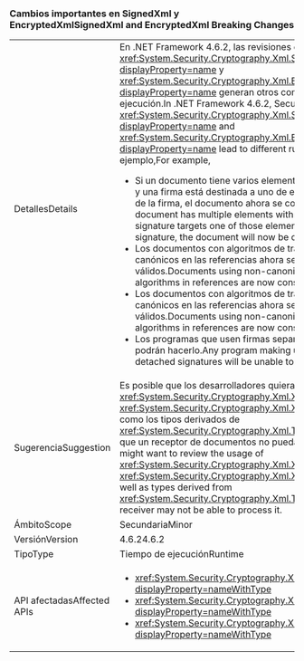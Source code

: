 ### <a name="signedxml-and-encryptedxml-breaking-changes"></a><span data-ttu-id="fc45d-101">Cambios importantes en SignedXml y EncryptedXml</span><span class="sxs-lookup"><span data-stu-id="fc45d-101">SignedXml and EncryptedXml Breaking Changes</span></span>

|   |   |
|---|---|
|<span data-ttu-id="fc45d-102">Detalles</span><span class="sxs-lookup"><span data-stu-id="fc45d-102">Details</span></span>|<span data-ttu-id="fc45d-103">En .NET Framework 4.6.2, las revisiones de seguridad de <xref:System.Security.Cryptography.Xml.SignedXml?displayProperty=name> y <xref:System.Security.Cryptography.Xml.EncryptedXml?displayProperty=name> generan otros comportamientos en tiempo de ejecución.</span><span class="sxs-lookup"><span data-stu-id="fc45d-103">In .NET Framework 4.6.2, Security fixes in <xref:System.Security.Cryptography.Xml.SignedXml?displayProperty=name> and <xref:System.Security.Cryptography.Xml.EncryptedXml?displayProperty=name> lead to different run-time behaviors.</span></span> <span data-ttu-id="fc45d-104">Por ejemplo,</span><span class="sxs-lookup"><span data-stu-id="fc45d-104">For example,</span></span><ul><li><span data-ttu-id="fc45d-105">Si un documento tiene varios elementos con el mismo atributo <code>id</code> y una firma está destinada a uno de esos elementos como la raíz de la firma, el documento ahora se considerará no válido.</span><span class="sxs-lookup"><span data-stu-id="fc45d-105">If a document has multiple elements with the same <code>id</code> attribute and a signature targets one of those elements as the root of the signature, the document will now be considered invalid.</span></span></li><li><span data-ttu-id="fc45d-106">Los documentos con algoritmos de transformación de XPath no canónicos en las referencias ahora se consideran no válidos.</span><span class="sxs-lookup"><span data-stu-id="fc45d-106">Documents using non-canonical XPath transform algorithms in references are now considered invalid.</span></span></li><li><span data-ttu-id="fc45d-107">Los documentos con algoritmos de transformación de XSLT no canónicos en las referencias ahora se consideran no válidos.</span><span class="sxs-lookup"><span data-stu-id="fc45d-107">Documents using non-canonical XSLT transform algorithms in references are now consider invalid.</span></span></li><li><span data-ttu-id="fc45d-108">Los programas que usen firmas separadas de recurso externo no podrán hacerlo.</span><span class="sxs-lookup"><span data-stu-id="fc45d-108">Any program making use of external resource detached signatures will be unable to do so.</span></span></li></ul>|
|<span data-ttu-id="fc45d-109">Sugerencia</span><span class="sxs-lookup"><span data-stu-id="fc45d-109">Suggestion</span></span>|<span data-ttu-id="fc45d-110">Es posible que los desarrolladores quieran revisar el uso de <xref:System.Security.Cryptography.Xml.XmlDsigXsltTransform> y <xref:System.Security.Cryptography.Xml.XmlDsigXsltTransform>, así como los tipos derivados de <xref:System.Security.Cryptography.Xml.Transform>, ya que es posible que un receptor de documentos no pueda procesarlo.</span><span class="sxs-lookup"><span data-stu-id="fc45d-110">Developers might want to review the usage of <xref:System.Security.Cryptography.Xml.XmlDsigXsltTransform> and <xref:System.Security.Cryptography.Xml.XmlDsigXsltTransform>, as well as types derived from <xref:System.Security.Cryptography.Xml.Transform> since a document receiver may not be able to process it.</span></span>|
|<span data-ttu-id="fc45d-111">Ámbito</span><span class="sxs-lookup"><span data-stu-id="fc45d-111">Scope</span></span>|<span data-ttu-id="fc45d-112">Secundaria</span><span class="sxs-lookup"><span data-stu-id="fc45d-112">Minor</span></span>|
|<span data-ttu-id="fc45d-113">Versión</span><span class="sxs-lookup"><span data-stu-id="fc45d-113">Version</span></span>|<span data-ttu-id="fc45d-114">4.6.2</span><span class="sxs-lookup"><span data-stu-id="fc45d-114">4.6.2</span></span>|
|<span data-ttu-id="fc45d-115">Tipo</span><span class="sxs-lookup"><span data-stu-id="fc45d-115">Type</span></span>|<span data-ttu-id="fc45d-116">Tiempo de ejecución</span><span class="sxs-lookup"><span data-stu-id="fc45d-116">Runtime</span></span>|
|<span data-ttu-id="fc45d-117">API afectadas</span><span class="sxs-lookup"><span data-stu-id="fc45d-117">Affected APIs</span></span>|<ul><li><xref:System.Security.Cryptography.Xml.Transform?displayProperty=nameWithType></li><li><xref:System.Security.Cryptography.Xml.XmlDsigXPathTransform?displayProperty=nameWithType></li><li><xref:System.Security.Cryptography.Xml.XmlDsigXsltTransform?displayProperty=nameWithType></li></ul>|

